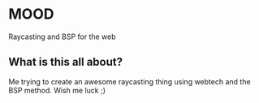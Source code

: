 # MOOD
Raycasting and BSP for the web

## What is this all about?
Me trying to create an awesome raycasting thing using webtech and the BSP method. Wish me luck ;)
